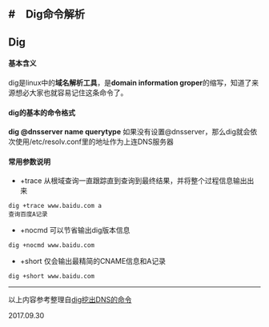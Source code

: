 #　Dig命令解析
---

## Dig

#### 基本含义
dig是linux中的**域名解析工具**，是**domain information groper**的缩写，知道了来源想必大家也就容易记住这条命令了。

#### dig的基本的命令格式
**dig @dnsserver name querytype**
如果没有设置@dnsserver，那么dig就会依次使用/etc/resolv.conf里的地址作为上连DNS服务器

#### 常用参数说明
* +trace 从根域查询一直跟踪直到查询到最终结果，并将整个过程信息输出出来
```
dig +trace www.baidu.com a
查询百度A记录
```
* +nocmd 可以节省输出dig版本信息
```
dig +nocmd www.baidu.com
```
* +short 仅会输出最精简的CNAME信息和A记录
```
dig +short www.baidu.com
```


---

以上内容参考整理自[dig挖出DNS的命令](http://roclinux.cn/?p=2449)


2017.09.30

